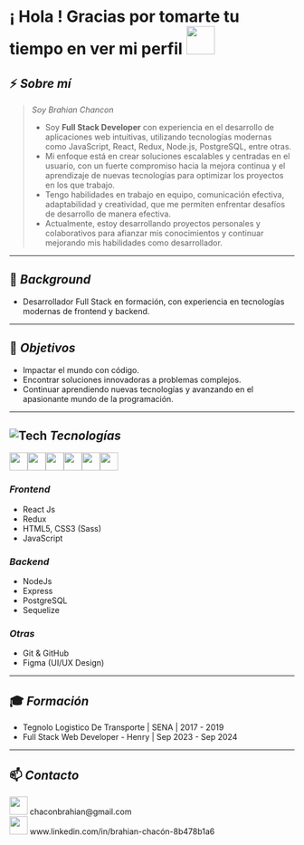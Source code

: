 <h1> ¡ Hola !  Gracias por tomarte tu tiempo en ver mi perfil <img src = "https://raw.githubusercontent.com/MartinHeinz/MartinHeinz/master/wave.gif" width = 50px> </h1>

## ⚡ *Sobre mí* 
> *Soy Brahian Chancon*
> - Soy **Full Stack Developer** con experiencia en el desarrollo de aplicaciones web intuitivas, utilizando tecnologías modernas como JavaScript, React, Redux, Node.js, PostgreSQL, entre otras.
> - Mi enfoque está en crear soluciones escalables y centradas en el usuario, con un fuerte compromiso hacia la mejora continua y el aprendizaje de nuevas tecnologías para optimizar los proyectos en los que trabajo.
> - Tengo habilidades en trabajo en equipo, comunicación efectiva, adaptabilidad y creatividad, que me permiten enfrentar desafíos de desarrollo de manera efectiva.
> - Actualmente, estoy desarrollando proyectos personales y colaborativos para afianzar mis conocimientos y continuar mejorando mis habilidades como desarrollador.
 
---

## 💼 *Background*

- Desarrollador Full Stack en formación, con experiencia en tecnologías modernas de frontend y backend.

---

## 🚀 *Objetivos*

- Impactar el mundo con código.
- Encontrar soluciones innovadoras a problemas complejos.
- Continuar aprendiendo nuevas tecnologías y avanzando en el apasionante mundo de la programación.

---

## ![Tech](https://media2.giphy.com/media/QssGEmpkyEOhBCb7e1/giphy.gif?cid=ecf05e47a0n3gi1bfqntqmob8g9aid1oyj2wr3ds3mg700bl&rid=giphy.gif) *Tecnologías*
<div style="display: flex; align-items: center;">
   <img width ='32px' src ='https://www.twicpics.com/logos/twicpics-integrations/react.svg'> 
   <img width ='32px' src='https://www.twicpics.com/logos/twicpics-integrations/javascript.svg'>
   <img width ='32px' src='https://e7.pngegg.com/pngimages/669/447/png-clipart-redux-react-javascript-freecodecamp-npm-others-miscellaneous-purple-thumbnail.png'>
   <img width ='32px' src='https://w7.pngwing.com/pngs/452/24/png-transparent-js-logo-node-logos-and-brands-icon-thumbnail.png'>
   <img width ='32px' src='https://w7.pngwing.com/pngs/448/730/png-transparent-postgresql-plain-logo-icon.png'>
   <img width ='32px' src='https://w7.pngwing.com/pngs/224/77/png-transparent-website-web-internet-css-style-css3-technology-social-media-logos-i-flat-colorful-icon-thumbnail.png'>
</div>

### *Frontend*  
- React Js
- Redux  
- HTML5, CSS3 (Sass)  
- JavaScript

### *Backend*  
- NodeJs  
- Express  
- PostgreSQL  
- Sequelize

### *Otras*  
- Git & GitHub    
- Figma (UI/UX Design)

---

## 🎓 *Formación*

- Tegnolo Logistico De Transporte | SENA | 2017 - 2019
- Full Stack Web Developer - Henry | Sep 2023 - Sep 2024

---

## 📫 *Contacto*
<div>
   <img width ='32px' src ='https://img.shields.io/badge/Gmail-D14836?style=for-the-badge&logo=gmail&logoColor=white'> 
   <span>
      chaconbrahian@gmail.com
   </span>
</div>
<div>
   <img width ='32px' src ='https://img.shields.io/badge/LinkedIn-0077B5?style=for-the-badge&logo=linkedin&logoColor=white'> 
   <span>
      www.linkedin.com/in/brahian-chacón-8b478b1a6
   </span>
</div>
